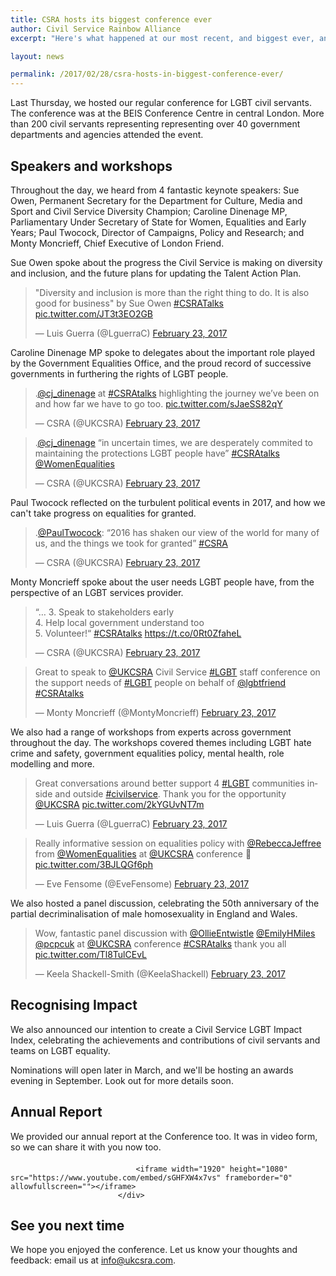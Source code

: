 ```yaml
---
title: CSRA hosts its biggest conference ever
author: Civil Service Rainbow Alliance
excerpt: "Here's what happened at our most recent, and biggest ever, annual conference"

layout: news

permalink: /2017/02/28/csra-hosts-in-biggest-conference-ever/
---
```

Last Thursday, we hosted our regular conference for LGBT civil servants. The conference was at the BEIS Conference Centre in central London. More than 200 civil servants representing representing over 40 government departments and agencies attended the event.

## Speakers and workshops

Throughout the day, we heard from 4 fantastic keynote speakers: Sue Owen, Permanent Secretary for the Department for Culture, Media and Sport and Civil Service Diversity Champion; Caroline Dinenage MP, Parliamentary Under Secretary of State for Women, Equalities and Early Years; Paul Twocock, Director of Campaigns, Policy and Research; and Monty Moncrieff, Chief Executive of London Friend.

Sue Owen spoke about the progress the Civil Service is making on diversity and inclusion, and the future plans for updating the Talent Action Plan. 

<blockquote class="twitter-tweet" data-lang="en"><p lang="en" dir="ltr">&quot;Diversity and inclusion is more than the right thing to do. It is also good for business&quot; by Sue Owen <a href="https://twitter.com/hashtag/CSRATalks?src=hash">#CSRATalks</a> <a href="https://t.co/JT3t3EO2GB">pic.twitter.com/JT3t3EO2GB</a></p>&mdash; Luis Guerra (@LguerraC) <a href="https://twitter.com/LguerraC/status/834709786071597056">February 23, 2017</a></blockquote> <script async src="//platform.twitter.com/widgets.js" charset="utf-8"></script>

Caroline Dinenage MP spoke to delegates about the important role played by the Government Equalities Office, and the proud record of successive governments in furthering the rights of LGBT people.

<blockquote class="twitter-tweet" data-lang="en"><p lang="en" dir="ltr">.<a href="https://twitter.com/cj_dinenage">@cj_dinenage</a> at <a href="https://twitter.com/hashtag/CSRAtalks?src=hash">#CSRAtalks</a> highlighting the journey we’ve been on and how far we have to go too. <a href="https://t.co/sJaeSS82qY">pic.twitter.com/sJaeSS82qY</a></p>&mdash; CSRA (@UKCSRA) <a href="https://twitter.com/UKCSRA/status/834740005360775168">February 23, 2017</a></blockquote> <script async src="//platform.twitter.com/widgets.js" charset="utf-8"></script>

<blockquote class="twitter-tweet" data-lang="en"><p lang="en" dir="ltr">.<a href="https://twitter.com/cj_dinenage">@cj_dinenage</a> “in uncertain times, we are desperately commited to maintaining the protections LGBT people have” <a href="https://twitter.com/hashtag/CSRAtalks?src=hash">#CSRAtalks</a> <a href="https://twitter.com/WomenEqualities">@WomenEqualities</a></p>&mdash; CSRA (@UKCSRA) <a href="https://twitter.com/UKCSRA/status/834741358090997761">February 23, 2017</a></blockquote> <script async src="//platform.twitter.com/widgets.js" charset="utf-8"></script>

Paul Twocock reflected on the turbulent political events in 2017, and how we can't take progress on equalities for granted.

<blockquote class="twitter-tweet" data-lang="en"><p lang="en" dir="ltr">.<a href="https://twitter.com/PaulTwocock">@PaulTwocock</a>: “2016 has shaken our view of the world for many of us, and the things we took for granted” <a href="https://twitter.com/hashtag/CSRA?src=hash">#CSRA</a></p>&mdash; CSRA (@UKCSRA) <a href="https://twitter.com/UKCSRA/status/834788761976369152">February 23, 2017</a></blockquote><script async src="//platform.twitter.com/widgets.js" charset="utf-8"></script>

Monty Moncrieff spoke about the user needs LGBT people have, from the perspective of an LGBT services provider. 

<blockquote class="twitter-tweet" data-lang="en"><p lang="en" dir="ltr">“… 3. Speak to stakeholders early<br>4. Help local government understand too<br>5. Volunteer!“ <a href="https://twitter.com/hashtag/CSRAtalks?src=hash">#CSRAtalks</a> <a href="https://t.co/0Rt0ZfaheL">https://t.co/0Rt0ZfaheL</a></p>&mdash; CSRA (@UKCSRA) <a href="https://twitter.com/UKCSRA/status/834794338001510400">February 23, 2017</a></blockquote><script async src="//platform.twitter.com/widgets.js" charset="utf-8"></script>

<blockquote class="twitter-tweet" data-lang="en"><p lang="en" dir="ltr">Great to speak to <a href="https://twitter.com/UKCSRA">@UKCSRA</a> Civil Service <a href="https://twitter.com/hashtag/LGBT?src=hash">#LGBT</a> staff conference on the support needs of <a href="https://twitter.com/hashtag/LGBT?src=hash">#LGBT</a> people on behalf of <a href="https://twitter.com/lgbtfriend">@lgbtfriend</a> <a href="https://twitter.com/hashtag/CSRAtalks?src=hash">#CSRAtalks</a></p>&mdash; Monty Moncrieff (@MontyMoncrieff) <a href="https://twitter.com/MontyMoncrieff/status/834799393689710592">February 23, 2017</a></blockquote><script async src="//platform.twitter.com/widgets.js" charset="utf-8"></script>

We also had a range of workshops from experts across government throughout the day. The workshops covered themes including LGBT hate crime and safety, government equalities policy, mental health, role modelling and more.

<blockquote class="twitter-tweet" data-lang="en"><p lang="en" dir="ltr">Great conversations around better support 4 <a href="https://twitter.com/hashtag/LGBT?src=hash">#LGBT</a> communities inside and outside <a href="https://twitter.com/hashtag/civilservice?src=hash">#civilservice</a>. Thank you for the opportunity <a href="https://twitter.com/UKCSRA">@UKCSRA</a> <a href="https://t.co/2kYGUvNT7m">pic.twitter.com/2kYGUvNT7m</a></p>&mdash; Luis Guerra (@LguerraC) <a href="https://twitter.com/LguerraC/status/834781028946427904">February 23, 2017</a></blockquote> <script async src="//platform.twitter.com/widgets.js" charset="utf-8"></script>

<blockquote class="twitter-tweet" data-lang="en"><p lang="en" dir="ltr">Really informative session on equalities policy with <a href="https://twitter.com/RebeccaJeffree">@RebeccaJeffree</a> from <a href="https://twitter.com/WomenEqualities">@WomenEqualities</a> at <a href="https://twitter.com/UKCSRA">@UKCSRA</a> conference 🌈 <a href="https://t.co/3BJLQGf6ph">pic.twitter.com/3BJLQGf6ph</a></p>&mdash; Eve Fensome (@EveFensome) <a href="https://twitter.com/EveFensome/status/834774361479462912">February 23, 2017</a></blockquote> <script async src="//platform.twitter.com/widgets.js" charset="utf-8"></script>

We also hosted a panel discussion, celebrating the 50th anniversary of the partial decriminalisation of male homosexuality in England and Wales.

<blockquote class="twitter-tweet" data-lang="en"><p lang="en" dir="ltr">Wow, fantastic panel discussion with <a href="https://twitter.com/OllieEntwistle">@OllieEntwistle</a> <a href="https://twitter.com/EmilyHMiles">@EmilyHMiles</a> <a href="https://twitter.com/pcpcuk">@pcpcuk</a> at <a href="https://twitter.com/UKCSRA">@UKCSRA</a> conference <a href="https://twitter.com/hashtag/CSRAtalks?src=hash">#CSRAtalks</a> thank you all <a href="https://t.co/Tl8TulCEvL">pic.twitter.com/Tl8TulCEvL</a></p>&mdash; Keela Shackell-Smith (@KeelaShackell) <a href="https://twitter.com/KeelaShackell/status/834767089923678209">February 23, 2017</a></blockquote> <script async src="//platform.twitter.com/widgets.js" charset="utf-8"></script>

## Recognising Impact

We also announced our intention to create a Civil Service LGBT Impact Index, celebrating the achievements and contributions of civil servants and teams on LGBT equality. 

Nominations will open later in March, and we'll be hosting an awards evening in September. Look out for more details soon.

## Annual Report

We provided our annual report at the Conference too. It was in video form, so we can share it with you now too.

<div class="embed-responsive embed-responsive-16by9" style="margin-top: 20px;">
		
								<iframe width="1920" height="1080" src="https://www.youtube.com/embed/sGHFXW4x7vs" frameborder="0" allowfullscreen=""></iframe>								
							</div>

## See you next time

We hope you enjoyed the conference. Let us know your thoughts and feedback: email us at <info@ukcsra.com>.